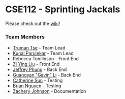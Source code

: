 # CSE112 - Sprinting Jackals

Please check out the [wiki](https://github.com/twtse/CSE112-SprintingJackals/wiki)!

### Team Members
* [Truman Tse](https://github.com/twtse) - Team Lead
* [Kunal Parulekar](https://github.com/KunalParulekar) - Team Lead
* Rebecca Tomlinson - Front End
* [Zi Ying Liu](https://github.com/ziyliu) - Front End
* [Jeffrey Phung](https://github.com/jjphung) - Back End
* [Guangyan "Gavin" Li](https://github.com/gavim) - Back End
* [Catherine Sun](https://github.com/catherinesun31) - Testing
* [Brian Nguyen](https://github.com/btn029) - Testing
* [Zachery Johnson](https://github.com/ZacheryJohnson) - Documentation
